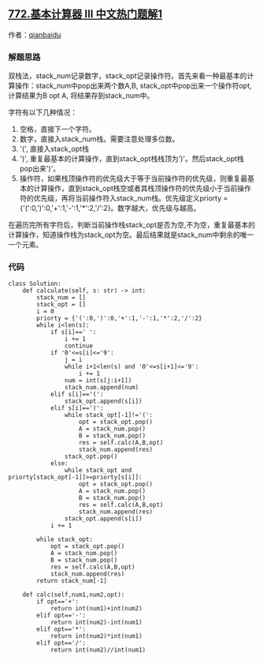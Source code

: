 ## [772.基本计算器 III 中文热门题解1](https://leetcode.cn/problems/basic-calculator-iii/solutions/100000/shuang-zhan-fa-tong-yi-jie-jue-ji-ben-ji-suan-qi-s)

作者：[qianbaidu](https://leetcode.cn/u/qianbaidu)
### 解题思路
双栈法，stack_num记录数字，stack_opt记录操作符。首先来看一种最基本的计算操作：stack_num中pop出来两个数A,B, stack_opt中pop出来一个操作符opt, 计算结果为B opt A, 将结果存到stack_num中。

字符有以下几种情况：
1. 空格，直接下一个字符。
2. 数字，直接入stack_num栈。需要注意处理多位数。
3. '(', 直接入stack_opt栈
4. ')', 重复最基本的计算操作，直到stack_opt栈栈顶为')'。然后stack_opt栈pop出来')'。
5. 操作符，如果栈顶操作符的优先级大于等于当前操作符的优先级，则重复最基本的计算操作，直到stack_opt栈空或者其栈顶操作符的优先级小于当前操作符的优先级，再将当前操作符入stack_num栈。优先级定义priorty = {'(':0,')':0,'+':1,'-':1,'*':2,'/':2}。数字越大，优先级与越高。

在遍历完所有字符后，判断当前操作栈stack_opt是否为空,不为空，重复最基本的计算操作，知道操作栈为stack_opt为空。最后结果就是stack_num中剩余的唯一一个元素。

### 代码

```python3
class Solution:
    def calculate(self, s: str) -> int:
        stack_num = []
        stack_opt = []
        i = 0
        priorty = {'(':0,')':0,'+':1,'-':1,'*':2,'/':2}
        while i<len(s):
            if s[i]==' ':
                i += 1
                continue
            if '0'<=s[i]<='9':
                j = i
                while i+1<len(s) and '0'<=s[i+1]<='9':
                    i += 1
                num = int(s[j:i+1])
                stack_num.append(num)
            elif s[i]=='(':
                stack_opt.append(s[i])
            elif s[i]==')':
                while stack_opt[-1]!='(':
                    opt = stack_opt.pop()
                    A = stack_num.pop()
                    B = stack_num.pop()
                    res = self.calc(A,B,opt)
                    stack_num.append(res)
                stack_opt.pop()
            else:
                while stack_opt and priorty[stack_opt[-1]]>=priorty[s[i]]:
                    opt = stack_opt.pop()
                    A = stack_num.pop()
                    B = stack_num.pop()
                    res = self.calc(A,B,opt)
                    stack_num.append(res)
                stack_opt.append(s[i])
            i += 1

        while stack_opt:
            opt = stack_opt.pop()
            A = stack_num.pop()
            B = stack_num.pop()
            res = self.calc(A,B,opt)
            stack_num.append(res)
        return stack_num[-1]
    
    def calc(self,num1,num2,opt):
        if opt=='+':
            return int(num1)+int(num2)
        elif opt=='-':
            return int(num2)-int(num1)
        elif opt=='*':
            return int(num2)*int(num1)
        elif opt=='/':
            return int(num2)//int(num1)
```